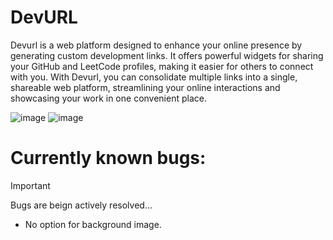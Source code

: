 # DevURL

Devurl is a web platform designed to enhance your online presence by generating custom development links. It offers powerful widgets for sharing your GitHub and LeetCode profiles, making it easier for others to connect with you. With Devurl, you can consolidate multiple links into a single, shareable web platform, streamlining your online interactions and showcasing your work in one convenient place.

![image](https://github.com/user-attachments/assets/3de9a8ab-ca10-41be-b0e0-caf70213c64c)
![image](https://github.com/user-attachments/assets/9680906e-30cf-473f-90c9-060949dee0f8)

# Currently known bugs:

> [!IMPORTANT]
> Bugs are beign actively resolved...

- No option for background image.

